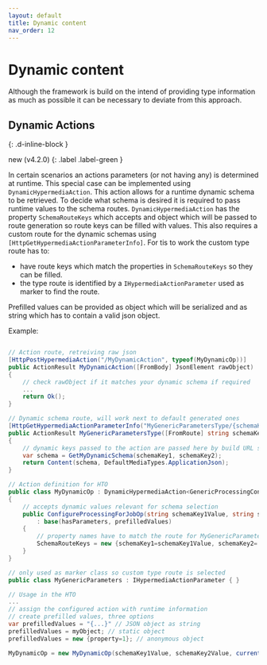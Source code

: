 ```yaml
---
layout: default
title: Dynamic content
nav_order: 12
---
```


# Dynamic content

Although the framework is build on the intend of providing type information as much as possible it can be necessary to deviate from this approach.

## Dynamic Actions
{: .d-inline-block }

new (v4.2.0)
{: .label .label-green }

In certain scenarios an actions parameters (or not having any) is determined at runtime. This special case can be implemented using `DynamicHypermediaAction`.
This action allows for a runtime dynamic schema to be retrieved. To decide what schema is desired it is required to pass runtime values to the schema routes.
`DynamicHypermediaAction` has the property `SchemaRouteKeys` which accepts and object which will be passed to route generation so route keys can be filled with values.
This also requires a custom route for the dynamic schemas using `[HttpGetHypermediaActionParameterInfo]`.
For tis to work the custom type route has to:

- have route keys which match the properties in `SchemaRouteKeys` so they can be filled.
- the type route is identified by a `IHypermediaActionParameter` used as marker to find the route.

Prefilled values can be provided as object which will be serialized and as string which has to contain a valid json object.

Example:
```csharp

// Action route, retreiving raw json
[HttpPostHypermediaAction("/MyDynamicAction", typeof(MyDynamicOp))]
public ActionResult MyDynamicAction([FromBody] JsonElement rawObject)
{
    // check rawObject if it matches your dynamic schema if required
    ...
    return Ok();
}

// Dynamic schema route, will work next to default generated ones
[HttpGetHypermediaActionParameterInfo("MyGenericParametersType/{schemaKey1}/{schemaKey2}", typeof(MyGenericParameters))] 
public ActionResult MyGenericParametersType([FromRoute] string schemaKey1, [FromRoute] string schemaKey2)
{
    // dynamic keys passed to the action are passed here by build URL so the schema can be selected 
    var schema = GetMyDynamicSchema(schemaKey1, schemaKey2);
    return Content(schema, DefaultMediaTypes.ApplicationJson);
}

// Action definition for HTO
public class MyDynamicOp : DynamicHypermediaAction<GenericProcessingConfigureParameters>
{
    // accepts dynamic values relevant for schema selection
    public ConfigureProcessingForJobOp(string schemaKey1Value, string schemaKey2Value, bool hasParameters, object? prefilledValues = null) 
        : base(hasParameters, prefilledValues)
    {
        // property names have to match the route for MyGenericParameters type, will be used to build the URL
        SchemaRouteKeys = new {schemaKey1=schemaKey1Value, schemaKey2= schemaKey2Value};
    }
}

// only used as marker class so custom type route is selected
public class MyGenericParameters : IHypermediaActionParameter { }

// Usage in the HTO
...
// assign the configured action with runtime information
// create prefilled values, three options
var prefilledValues = "{...}" // JSON object as string
prefilledValues = myObject; // static object
prefilledValues = new {property=1}; // anonymous object

MyDynamicOp = new MyDynamicOp(schemaKey1Value, schemaKey2Value, currentActionHasParameters(), prefilledValues);
```
